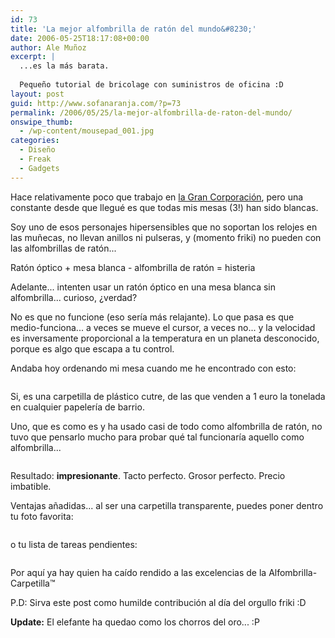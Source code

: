 ```yaml
---
id: 73
title: 'La mejor alfombrilla de ratón del mundo&#8230;'
date: 2006-05-25T18:17:08+00:00
author: Ale Muñoz
excerpt: |
  ...es la más barata.
  
  Pequeño tutorial de bricolage con suministros de oficina :D
layout: post
guid: http://www.sofanaranja.com/?p=73
permalink: /2006/05/25/la-mejor-alfombrilla-de-raton-del-mundo/
onswipe_thumb:
  - /wp-content/mousepad_001.jpg
categories:
  - Diseño
  - Freak
  - Gadgets
---
```

Hace relativamente poco que trabajo en <a href="http://the-cocktail.com">la Gran Corporación</a>, pero una constante desde que llegué es que todas mis mesas (3!) han sido blancas.

Soy uno de esos personajes hipersensibles que no soportan los relojes en las muñecas, no llevan anillos ni pulseras, y (momento friki) no pueden con las alfombrillas de ratón...

Ratón óptico + mesa blanca - alfombrilla de ratón = histeria

Adelante... intenten usar un ratón óptico en una mesa blanca sin alfombrilla... curioso, ¿verdad?

No es que no funcione (eso sería más relajante). Lo que pasa es que medio-funciona... a veces se mueve el cursor, a veces no... y la velocidad es inversamente proporcional a la temperatura en un planeta desconocido, porque es algo que escapa a tu control.

Andaba hoy ordenando mi mesa cuando me he encontrado con esto:

<img src='/wp-content/mousepad_001.jpg' alt='' />

Si, es una carpetilla de plástico cutre, de las que venden a 1 euro la tonelada en cualquier papelería de barrio.

Uno, que es como es y ha usado casi de todo como alfombrilla de ratón, no tuvo que pensarlo mucho para probar qué tal funcionaría aquello como alfombrilla...

<img src='/wp-content/mousepad_002.jpg' alt='' />

Resultado: **impresionante**. Tacto perfecto. Grosor perfecto. Precio imbatible.

Ventajas añadidas... al ser una carpetilla transparente, puedes poner dentro tu foto favorita:

<img src='/wp-content/mousepad_003.jpg' alt='' />

o tu lista de tareas pendientes:

<img src='/wp-content/mousepad_004.jpg' alt='' />

Por aquí ya hay quien ha caído rendido a las excelencias de la Alfombrilla-Carpetilla™

P.D: Sirva este post como humilde contribución al día del orgullo friki :D

**Update:** El elefante ha quedao como los chorros del oro... :P